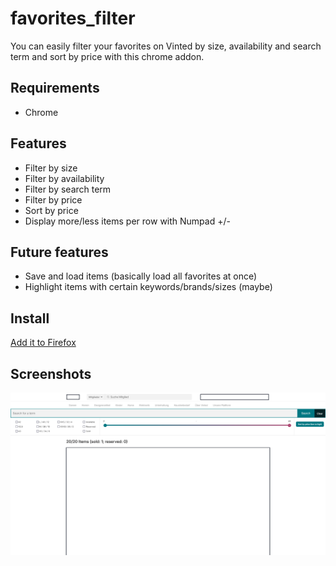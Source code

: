 # favorites_filter

You can easily filter your favorites on Vinted by size, availability and search term and sort by price with this chrome addon.

## Requirements

- Chrome

## Features

- Filter by size
- Filter by availability
- Filter by search term
- Filter by price
- Sort by price
- Display more/less items per row with Numpad +/-

## Future features

- Save and load items (basically load all favorites at once)
- Highlight items with certain keywords/brands/sizes (maybe)

## Install

[Add it to Firefox](https://addons.mozilla.org/de/firefox/addon/filter-favorites/)

## Screenshots

![Screenshot of User Interface](Screenshot.png)

